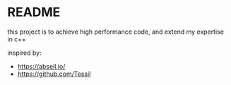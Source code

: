 # README
this project is to achieve high performance code, and extend my expertise in c++

inspired by:

* https://abseil.io/
* https://github.com/Tessil